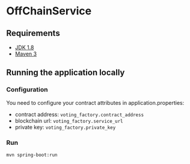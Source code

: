 # OffChainService

## Requirements
- [JDK 1.8](http://www.oracle.com/technetwork/java/javase/downloads/jdk8-downloads-2133151.html)
- [Maven 3](https://maven.apache.org)

## Running the application locally

### Configuration
You need to configure your contract attributes in application.properties:
- contract address: `voting_factory.contract_address`
- blockchain url: `voting_factory.service_url`
- private key: `voting_factory.private_key`

### Run

```shell
mvn spring-boot:run
```
